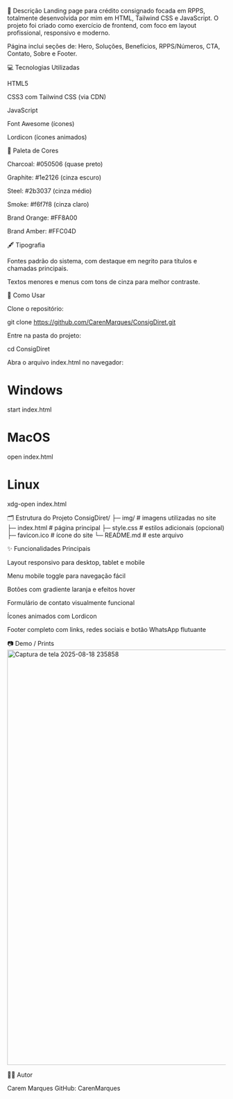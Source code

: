 📌 Descrição 
Landing page para crédito consignado focada em RPPS, totalmente desenvolvida por mim em HTML, Tailwind CSS e JavaScript.
O projeto foi criado como exercício de frontend, com foco em layout profissional, responsivo e moderno.

Página inclui seções de: Hero, Soluções, Benefícios, RPPS/Números, CTA, Contato, Sobre e Footer.

💻 Tecnologias Utilizadas

HTML5

CSS3 com Tailwind CSS (via CDN)

JavaScript

Font Awesome (ícones)

Lordicon (ícones animados)

🎨 Paleta de Cores

Charcoal: #050506 (quase preto)

Graphite: #1e2126 (cinza escuro)

Steel: #2b3037 (cinza médio)

Smoke: #f6f7f8 (cinza claro)

Brand Orange: #FF8A00

Brand Amber: #FFC04D

🖋️ Tipografia

Fontes padrão do sistema, com destaque em negrito para títulos e chamadas principais.

Textos menores e menus com tons de cinza para melhor contraste.

🚀 Como Usar

Clone o repositório:

git clone https://github.com/CarenMarques/ConsigDiret.git


Entre na pasta do projeto:

cd ConsigDiret


Abra o arquivo index.html no navegador:

# Windows
start index.html

# MacOS
open index.html

# Linux
xdg-open index.html

🗂️ Estrutura do Projeto
ConsigDiret/
├─ img/                  # imagens utilizadas no site
├─ index.html            # página principal
├─ style.css             # estilos adicionais (opcional)
├─ favicon.ico           # ícone do site
└─ README.md             # este arquivo

✨ Funcionalidades Principais

Layout responsivo para desktop, tablet e mobile

Menu mobile toggle para navegação fácil

Botões com gradiente laranja e efeitos hover

Formulário de contato visualmente funcional

Ícones animados com Lordicon

Footer completo com links, redes sociais e botão WhatsApp flutuante

📷 Demo / Prints
<img width="1831" height="959" alt="Captura de tela 2025-08-18 235858" src="https://github.com/user-attachments/assets/ce0856f2-50bd-4c60-8bfe-75d3291674e3" />

👩‍💻 Autor

Carem Marques
GitHub: CarenMarques
